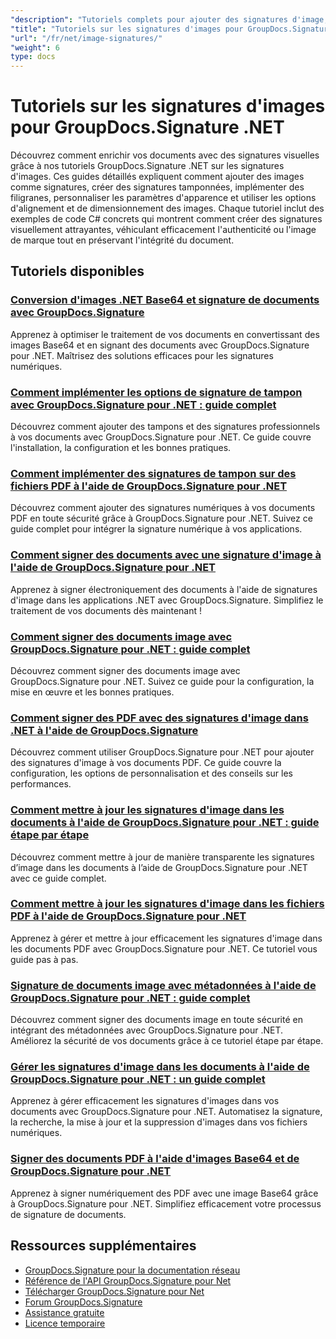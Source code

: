 ```yaml
---
"description": "Tutoriels complets pour ajouter des signatures d'image, des filigranes et des tampons aux documents à l'aide de GroupDocs.Signature pour .NET."
"title": "Tutoriels sur les signatures d'images pour GroupDocs.Signature .NET"
"url": "/fr/net/image-signatures/"
"weight": 6
type: docs
---
```

# Tutoriels sur les signatures d'images pour GroupDocs.Signature .NET

Découvrez comment enrichir vos documents avec des signatures visuelles grâce à nos tutoriels GroupDocs.Signature .NET sur les signatures d'images. Ces guides détaillés expliquent comment ajouter des images comme signatures, créer des signatures tamponnées, implémenter des filigranes, personnaliser les paramètres d'apparence et utiliser les options d'alignement et de dimensionnement des images. Chaque tutoriel inclut des exemples de code C# concrets qui montrent comment créer des signatures visuellement attrayantes, véhiculant efficacement l'authenticité ou l'image de marque tout en préservant l'intégrité du document.

## Tutoriels disponibles

### [Conversion d'images .NET Base64 et signature de documents avec GroupDocs.Signature](./net-base64-image-conversion-document-signing-groupdocs/)
Apprenez à optimiser le traitement de vos documents en convertissant des images Base64 et en signant des documents avec GroupDocs.Signature pour .NET. Maîtrisez des solutions efficaces pour les signatures numériques.

### [Comment implémenter les options de signature de tampon avec GroupDocs.Signature pour .NET : guide complet](./implement-stamp-sign-options-groupdocs-signature-dotnet/)
Découvrez comment ajouter des tampons et des signatures professionnels à vos documents avec GroupDocs.Signature pour .NET. Ce guide couvre l'installation, la configuration et les bonnes pratiques.

### [Comment implémenter des signatures de tampon sur des fichiers PDF à l'aide de GroupDocs.Signature pour .NET](./implement-stamp-signature-groupdocs-signature-pdf/)
Découvrez comment ajouter des signatures numériques à vos documents PDF en toute sécurité grâce à GroupDocs.Signature pour .NET. Suivez ce guide complet pour intégrer la signature numérique à vos applications.

### [Comment signer des documents avec une signature d'image à l'aide de GroupDocs.Signature pour .NET](./sign-document-image-signature-groupdocs-signature-net/)
Apprenez à signer électroniquement des documents à l'aide de signatures d'image dans les applications .NET avec GroupDocs.Signature. Simplifiez le traitement de vos documents dès maintenant !

### [Comment signer des documents image avec GroupDocs.Signature pour .NET : guide complet](./sign-image-documents-groupdocs-signature-net/)
Découvrez comment signer des documents image avec GroupDocs.Signature pour .NET. Suivez ce guide pour la configuration, la mise en œuvre et les bonnes pratiques.

### [Comment signer des PDF avec des signatures d'image dans .NET à l'aide de GroupDocs.Signature](./professional-pdf-signature-image-dotnet-groupdocs-signature/)
Découvrez comment utiliser GroupDocs.Signature pour .NET pour ajouter des signatures d'image à vos documents PDF. Ce guide couvre la configuration, les options de personnalisation et des conseils sur les performances.

### [Comment mettre à jour les signatures d'image dans les documents à l'aide de GroupDocs.Signature pour .NET : guide étape par étape](./update-image-signatures-groupdocs-signature-dotnet/)
Découvrez comment mettre à jour de manière transparente les signatures d’image dans les documents à l’aide de GroupDocs.Signature pour .NET avec ce guide complet.

### [Comment mettre à jour les signatures d'image dans les fichiers PDF à l'aide de GroupDocs.Signature pour .NET](./update-image-signatures-pdf-groupdocs-net/)
Apprenez à gérer et mettre à jour efficacement les signatures d'image dans les documents PDF avec GroupDocs.Signature pour .NET. Ce tutoriel vous guide pas à pas.

### [Signature de documents image avec métadonnées à l'aide de GroupDocs.Signature pour .NET : guide complet](./image-document-signing-metadata-groupdocs-signature/)
Découvrez comment signer des documents image en toute sécurité en intégrant des métadonnées avec GroupDocs.Signature pour .NET. Améliorez la sécurité de vos documents grâce à ce tutoriel étape par étape.

### [Gérer les signatures d'image dans les documents à l'aide de GroupDocs.Signature pour .NET : un guide complet](./manage-image-signatures-groupdocs-signature-net/)
Apprenez à gérer efficacement les signatures d'images dans vos documents avec GroupDocs.Signature pour .NET. Automatisez la signature, la recherche, la mise à jour et la suppression d'images dans vos fichiers numériques.

### [Signer des documents PDF à l'aide d'images Base64 et de GroupDocs.Signature pour .NET](./sign-pdf-base64-image-groupdocs-signature/)
Apprenez à signer numériquement des PDF avec une image Base64 grâce à GroupDocs.Signature pour .NET. Simplifiez efficacement votre processus de signature de documents.

## Ressources supplémentaires

- [GroupDocs.Signature pour la documentation réseau](https://docs.groupdocs.com/signature/net/)
- [Référence de l'API GroupDocs.Signature pour Net](https://reference.groupdocs.com/signature/net/)
- [Télécharger GroupDocs.Signature pour Net](https://releases.groupdocs.com/signature/net/)
- [Forum GroupDocs.Signature](https://forum.groupdocs.com/c/signature)
- [Assistance gratuite](https://forum.groupdocs.com/)
- [Licence temporaire](https://purchase.groupdocs.com/temporary-license/)